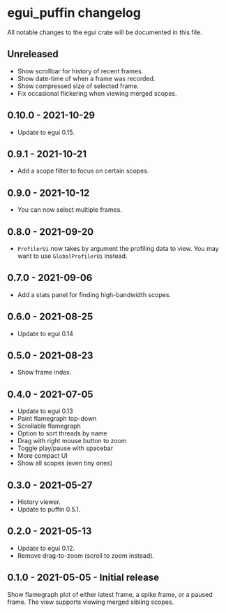 # egui_puffin changelog

All notable changes to the egui crate will be documented in this file.


## Unreleased
* Show scrollbar for history of recent frames.
* Show date-time of when a frame was recorded.
* Show compressed size of selected frame.
* Fix occasional flickering when viewing merged scopes.


## 0.10.0 - 2021-10-29
* Update to egui 0.15.


## 0.9.1 - 2021-10-21
* Add a scope filter to focus on certain scopes.


## 0.9.0 - 2021-10-12
* You can now select multiple frames.


## 0.8.0 - 2021-09-20
* `ProfilerUi` now takes by argument the profiling data to view. You may want to use `GlobalProfilerUi` instead.


## 0.7.0 - 2021-09-06
* Add a stats panel for finding high-bandwidth scopes.


## 0.6.0 - 2021-08-25
* Update to egui 0.14


## 0.5.0 - 2021-08-23
* Show frame index.


## 0.4.0 - 2021-07-05
* Update to egui 0.13
* Paint flamegraph top-down
* Scrollable flamegraph
* Option to sort threads by name
* Drag with right mouse button to zoom
* Toggle play/pause with spacebar
* More compact UI
* Show all scopes (even tiny ones)


## 0.3.0 - 2021-05-27
* History viewer.
* Update to puffin 0.5.1.


## 0.2.0 - 2021-05-13
* Update to egui 0.12.
* Remove drag-to-zoom (scroll to zoom instead).


## 0.1.0 - 2021-05-05 - Initial release
Show flamegraph plot of either latest frame, a spike frame, or a paused frame.
The view supports viewing merged sibling scopes.
